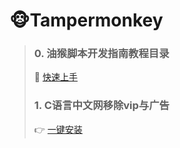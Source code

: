 # 🐵Tampermonkey

>### 0. 油猴脚本开发指南教程目录
>💪 [快速上手](https://bbs.tampermonkey.net.cn/thread-184-1-1.html)
>
>### 1. C语言中文网移除vip与广告
>👉 [一键安装](https://greasyfork.org/zh-CN/scripts/438769)
